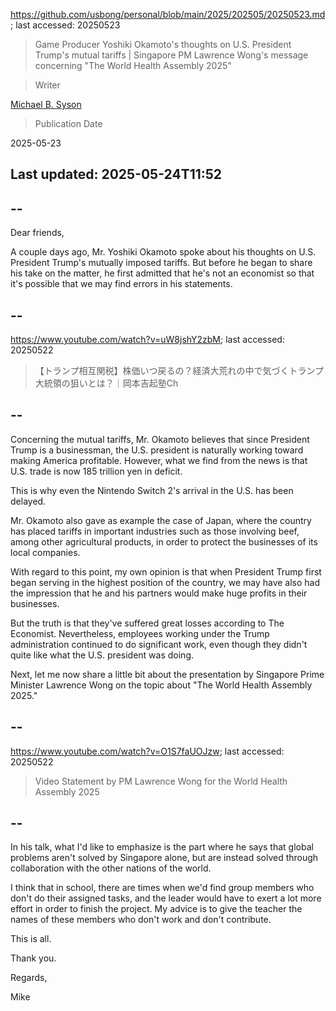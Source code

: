 https://github.com/usbong/personal/blob/main/2025/202505/20250523.md; last accessed: 20250523

> Game Producer Yoshiki Okamoto's thoughts on U.S. President Trump's mutual tariffs | Singapore PM Lawrence Wong's message concerning "The World Health Assembly 2025"

> Writer

[Michael B. Syson](https://www.linkedin.com/in/michaelsyson/)

> Publication Date

2025-05-23

## Last updated: 2025-05-24T11:52

## --

Dear friends,

A couple days ago, Mr. Yoshiki Okamoto spoke about his thoughts on U.S. President Trump's mutually imposed tariffs. But before he began to share his take on the matter, he first admitted that he's not an economist so that it's possible that we may find errors in his statements.

## --

https://www.youtube.com/watch?v=uW8jshY2zbM; last accessed: 20250522

> 【トランプ相互関税】株価いつ戻るの？経済大荒れの中で気づくトランプ大統領の狙いとは？｜岡本吉起塾Ch

## --

Concerning the mutual tariffs, Mr. Okamoto believes that since President Trump is a businessman, the U.S. president is naturally working toward making America profitable. However, what we find from the news is that U.S. trade is now 185 trillion yen in deficit.

This is why even the Nintendo Switch 2's arrival in the U.S. has been delayed.

Mr. Okamoto also gave as example the case of Japan, where the country has placed tariffs in important industries such as those involving beef, among other agricultural products, in order to protect the businesses of its local companies.

With regard to this point, my own opinion is that when President Trump first began serving in the highest position of the country, we may have also had the impression that he and his partners would make huge profits in their businesses. 

But the truth is that they've suffered great losses according to The Economist. Nevertheless, employees working under the Trump administration continued to do significant work, even though they didn't quite like what the U.S. president was doing.

Next, let me now share a little bit about the presentation by Singapore Prime Minister Lawrence Wong on the topic about "The World Health Assembly 2025."

## --

https://www.youtube.com/watch?v=O1S7faUOJzw; last accessed: 20250522

> Video Statement by PM Lawrence Wong for the World Health Assembly 2025 

## --

In his talk, what I'd like to emphasize is the part where he says that global problems aren't solved by Singapore alone, but are instead solved through collaboration with the other nations of the world. 

I think that in school, there are times when we'd find group members who don't do their assigned tasks, and the leader would have to exert a lot more effort in order to finish the project. My advice is to give the teacher the names of these members who don't work and don't contribute.

This is all.

Thank you.

Regards,

Mike
